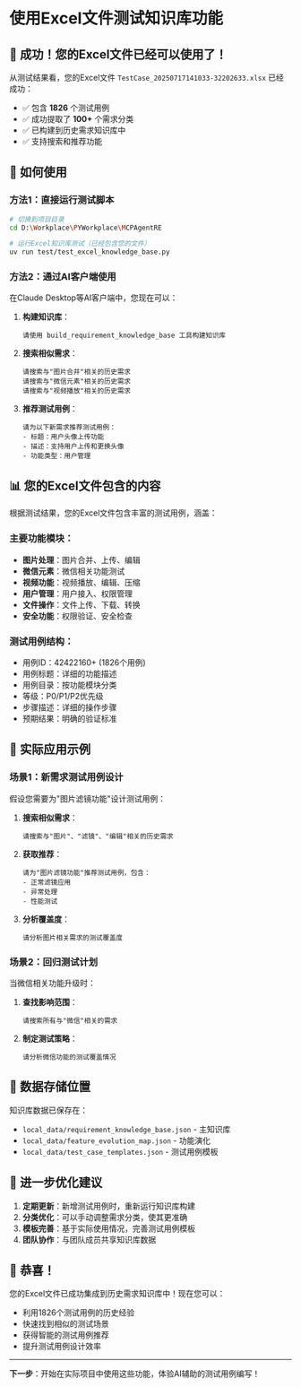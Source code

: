 # 使用Excel文件测试知识库功能

## 🎉 成功！您的Excel文件已经可以使用了！

从测试结果看，您的Excel文件 `TestCase_20250717141033-32202633.xlsx` 已经成功：
- ✅ 包含 **1826** 个测试用例
- ✅ 成功提取了 **100+** 个需求分类
- ✅ 已构建到历史需求知识库中
- ✅ 支持搜索和推荐功能

## 🚀 如何使用

### 方法1：直接运行测试脚本
```bash
# 切换到项目目录
cd D:\Workplace\PYWorkplace\MCPAgentRE

# 运行Excel知识库测试（已经包含您的文件）
uv run test/test_excel_knowledge_base.py
```

### 方法2：通过AI客户端使用
在Claude Desktop等AI客户端中，您现在可以：

1. **构建知识库**：
   ```
   请使用 build_requirement_knowledge_base 工具构建知识库
   ```

2. **搜索相似需求**：
   ```
   请搜索与"图片合并"相关的历史需求
   请搜索与"微信元素"相关的历史需求
   请搜索与"视频播放"相关的历史需求
   ```

3. **推荐测试用例**：
   ```
   请为以下新需求推荐测试用例：
   - 标题：用户头像上传功能
   - 描述：支持用户上传和更换头像
   - 功能类型：用户管理
   ```

## 📊 您的Excel文件包含的内容

根据测试结果，您的Excel文件包含丰富的测试用例，涵盖：

### 主要功能模块：
- **图片处理**：图片合并、上传、编辑
- **微信元素**：微信相关功能测试
- **视频功能**：视频播放、编辑、压缩
- **用户管理**：用户接入、权限管理
- **文件操作**：文件上传、下载、转换
- **安全功能**：权限验证、安全检查

### 测试用例结构：
- 用例ID：42422160+ (1826个用例)
- 用例标题：详细的功能描述
- 用例目录：按功能模块分类
- 等级：P0/P1/P2优先级
- 步骤描述：详细的操作步骤
- 预期结果：明确的验证标准

## 🎯 实际应用示例

### 场景1：新需求测试用例设计
假设您需要为"图片滤镜功能"设计测试用例：

1. **搜索相似需求**：
   ```
   请搜索与"图片"、"滤镜"、"编辑"相关的历史需求
   ```

2. **获取推荐**：
   ```
   请为"图片滤镜功能"推荐测试用例，包含：
   - 正常滤镜应用
   - 异常处理
   - 性能测试
   ```

3. **分析覆盖度**：
   ```
   请分析图片相关需求的测试覆盖度
   ```

### 场景2：回归测试计划
当微信相关功能升级时：

1. **查找影响范围**：
   ```
   请搜索所有与"微信"相关的需求
   ```

2. **制定测试策略**：
   ```
   请分析微信功能的测试覆盖情况
   ```

## 📁 数据存储位置

知识库数据已保存在：
- `local_data/requirement_knowledge_base.json` - 主知识库
- `local_data/feature_evolution_map.json` - 功能演化
- `local_data/test_case_templates.json` - 测试用例模板

## 🔧 进一步优化建议

1. **定期更新**：新增测试用例时，重新运行知识库构建
2. **分类优化**：可以手动调整需求分类，使其更准确
3. **模板完善**：基于实际使用情况，完善测试用例模板
4. **团队协作**：与团队成员共享知识库数据

## 🎉 恭喜！

您的Excel文件已成功集成到历史需求知识库中！现在您可以：
- 利用1826个测试用例的历史经验
- 快速找到相似的测试场景
- 获得智能的测试用例推荐
- 提升测试用例设计效率

---

**下一步**：开始在实际项目中使用这些功能，体验AI辅助的测试用例编写！